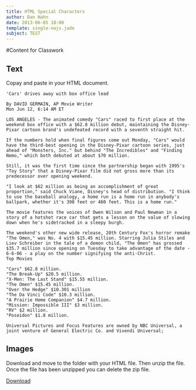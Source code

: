 ```yaml
---
title: HTML Special Characters
author: Dan Hahn
date: 2013-06-05 18:00
template: single-nojs.jade
subject: TEST
---
```


#Content for Classwork

## Text

Copay and paste in your HTML document.

	'Cars' drives away with box office lead

	By DAVID GERMAIN, AP Movie Writer
	Mon Jun 12, 6:14 AM ET

	LOS ANGELES - The animated comedy "Cars" raced to first place at the weekend box office with a $62.8 million debut, maintaining the Disney-Pixar cartoon brand's undefeated record with a seventh straight hit.

	If the numbers hold when final figures come out Monday, "Cars" would have the third-best opening in the Disney-Pixar cartoon series, just ahead of "Monsters, Inc." but behind "The Incredibles" and "Finding Nemo," which both debuted at about $70 million.

	Still, it was the first time since the partnership began with 1995's "Toy Story" that a Disney-Pixar film did not gross more than its predecessor over opening weekend.

	"I look at $62 million as being an accomplishment of great proportion," said Chuck Viane, Disney's head of distribution. "I think to use the baseball analogy, a home run is a home run in anybody's ballpark, whether it's 398 feet or 460 feet. This is a home run."

	The movie features the voices of Owen Wilson and Paul Newman in a story of a hotshot race car that gets a lesson on the value of slowing down when he's sidetracked in a sleepy burgh.

	The weekend's other new wide release, 20th Century Fox's horror remake "The Omen," was No. 4 with $15.45 million. Starring Julia Stiles and Liev Schreiber in the tale of a demon child, "The Omen" has grossed $35.7 million since opening on Tuesday to take advantage of the date - 6-6-06 - a play on the number signifying the anti-Christ.
	Top Movies

	"Cars" $62.8 million.
	"The Break-Up" $20.5 million.
	"X-Men: The Last Stand" $15.55 million.
	"The Omen" $15.45 million.
	"Over the Hedge" $10.301 million
	"The Da Vinci Code" $10.3 million.
	"A Prairie Home Companion" $4.7 million.
	"Mission: Impossible III" $3 million.
	"RV" $2 million.
	"Poseidon" $1.8 million.

	Universal Pictures and Focus Features are owned by NBC Universal, a joint venture of General Electric Co. and Vivendi Universal;

## Images

Download and move to the folder with your HTML file.  Then unzip the file.  Once the file has been unzipped you can delete the zip file.

<a href="images.zip" class="btn">Download</a>
